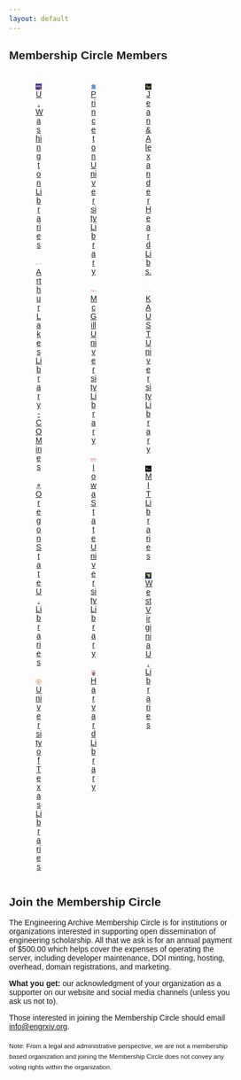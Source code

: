 ```yaml
---
layout: default
---
```

<style>
* {
  box-sizing: border-box;
}

body {
  margin: 0;
  font-family: Arial;
}

.header {
  text-align: center;
  padding: 32px;
}

.row {
  display: -ms-flexbox; /* IE10 */
  display: flex;
  -ms-flex-wrap: wrap; /* IE10 */
  flex-wrap: wrap;
  padding: 0 4px;
}

/* Create four equal columns that sits next to each other */
.column {
  -ms-flex: 25%; /* IE10 */
  flex: 25%;
  max-width: 25%;
  padding: 0 4px;
}

.column img {
  margin-top: 8px;
  vertical-align: middle;
  width: 100%;
}

/* Responsive layout - makes a two column-layout instead of four columns */
@media screen and (max-width: 800px) {
  .column {
    -ms-flex: 50%;
    flex: 50%;
    max-width: 50%;
  }
}

/* Responsive layout - makes the two columns stack on top of each other instead of next to each other */
@media screen and (max-width: 600px) {
  .column {
    -ms-flex: 100%;
    flex: 100%;
    max-width: 100%;
  }
}
</style>

## Membership Circle Members
<!--<table>
<tr>
<td style="text-align:center;"><img alt="University of Washington Libraries logo." src="/membership-circle/MC_member_logos/UWashington.jpg" /></td>
<td style="text-align:center;"><img alt="generic logo." src="/membership-circle/MC_member_logos/generic.png" /></td>
<td style="text-align:center;"><img alt="Harvard Library logo." src="/membership-circle/MC_member_logos/harvard-library.jpg" /></td>
</tr>
<tr>
<td style="padding:0 15px 0 15px; text-align:center;"><a href="https://www.lib.washington.edu/">University of Washington Libraries</a></td>
<td style="padding:0 15px 0 15px; text-align:center;"><a href="https://library.princeton.edu/">Princeton University Library</a></td>
<td style="padding:0 15px 0 15px; text-align:center;"><a href="https://library.harvard.edu/">Harvard Library</a></td>
</tr>
<tr>
<td style="text-align:center;"><img alt="Arthur Lakes Library logo." src="/membership-circle/MC_member_logos/mines.png" /></td>
<td style="text-align:center;"><img alt="McGill University Library logo." src="/membership-circle/MC_member_logos/mcgill.png" /></td>
<td style="text-align:center;"><img alt="KAUST University Library logo." src="/membership-circle/MC_member_logos/kaust.png" /></td>
</tr>
<tr>
<td style="padding:0 15px 0 15px; text-align:center;"><a href="https://library.mines.edu/">Arthur Lakes Library - Colorado School of Mines</a></td>
<td style="padding:0 15px 0 15px; text-align:center;"><a href="https://www.mcgill.ca/library/">McGill University Library</a></td>
<td style="padding:0 15px 0 15px; text-align:center;"><a href="https://library.kaust.edu.sa/">KAUST University Library</a></td>
</tr>
</table>-->

<!-- Photo Grid -->
<div class="row"> 
  <div class="column">
    <figure><img src="/membership-circle/MC_member_logos/UWashington.jpg" style="width:100%">
    <figcaption style="text-align:center;"><a href="https://www.lib.washington.edu/">U. Washington Libraries</a></figcaption></figure>
    <figure><img src="/membership-circle/MC_member_logos/mines.png" style="width:100%">
    <figcaption style="text-align:center;"><a href="https://library.mines.edu/">Arthur Lakes Library - CO Mines</a></figcaption></figure>
	<figure><img src="/membership-circle/MC_member_logos/oregonstate.png" style="width:100%">
    <figcaption style="text-align:center;"><a href="https://library.oregonstate.edu/">Oregon State U. Libraries</a></figcaption></figure>
	<figure><img src="/membership-circle/MC_member_logos/UTexas.png" style="width:100%">
    <figcaption style="text-align:center;"><a href="https://www.lib.utexas.edu/">University of Texas Libraries</a></figcaption></figure>
  </div>
  <div class="column">
    <figure><img src="/membership-circle/MC_member_logos/generic.png" style="width:100%">
    <figcaption style="text-align:center;"><a href="https://library.princeton.edu/">Princeton University Library</a></figcaption></figure>
	  <figure><img src="/membership-circle/MC_member_logos/mcgill.png" style="width:100%">
    <figcaption style="text-align:center;"><a href="https://www.mcgill.ca/library/">McGill University Library</a></figcaption></figure>
	<figure><img src="/membership-circle/MC_member_logos/iastate.png" style="width:100%">
    <figcaption style="text-align:center;"><a href="https://www.lib.iastate.edu/">Iowa State University Library</a></figcaption></figure>
	<figure><img src="/membership-circle/MC_member_logos/harvard-library.jpg" style="width:100%">
    <figcaption style="text-align:center;"><a href="https://library.harvard.edu/">Harvard Library</a></figcaption></figure>
  </div>  
  <div class="column">
	<figure><img src="/membership-circle/MC_member_logos/vandy.jpg" style="width:100%">
    <figcaption style="text-align:center;"><a href="https://www.library.vanderbilt.edu/">Jean & Alexander Heard Libs.</a></figcaption></figure>
    <figure><img src="/membership-circle/MC_member_logos/kaust.png" style="width:100%">
    <figcaption style="text-align:center;"><a href="https://library.kaust.edu.sa/">KAUST University Library</a></figcaption></figure>
	<figure><img src="/membership-circle/MC_member_logos/mit.jpg" style="width:100%">
    <figcaption style="text-align:center;"><a href="https://libraries.mit.edu/">MIT Libraries</a></figcaption></figure>
	<figure><img src="/membership-circle/MC_member_logos/wvu.jpg" style="width:100%">
    <figcaption style="text-align:center;"><a href="https://library.wvu.edu/">West Virginia U. Libraries</a></figcaption></figure>
  </div>
</div>



## Join the Membership Circle
The Engineering Archive Membership Circle is for institutions or organizations interested in supporting open dissemination of engineering scholarship. All that we ask is for an annual payment of $500.00 which helps cover the expenses of operating the server, including developer maintenance, DOI minting, hosting, overhead, domain registrations, and marketing. 

**What you get:** our acknowledgment of your organization as a supporter on our website and social media channels (unless you ask us not to).

Those interested in joining the Membership Circle should email [info@engrxiv.org](mailto:info@engrxiv.org).

<sub>Note: From a legal and administrative perspective, we are not a membership based organization and joining the Membership Circle does not convey any voting rights within the organization.</sub>
